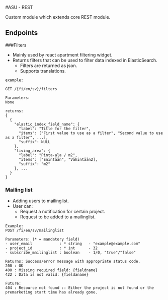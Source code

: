 #ASU - REST

Custom module which extends core REST module.

## Endpoints

###Filters 

- Mainly used by react apartment filtering widget.
- Returns filters that can be used to filter data indexed in ElasticSearch.
  - Filters are returned as json.
  - Supports translations.

```
example:

GET /{fi/en/sv}/filters

Parameters: 
None

returns: 
{
  {
    "elastic_index_field_name": {
      "label": "Title for the filter",
      "items": ["First value to use as a filter", "Second value to use as a filter", ...],
      "suffix": NULL
    },
    "living_area": {
      "label": "Pinta-ala / m2",
      "items": ["Enintään", "Vähintään2],
      "suffix": "m2"
    }, ...
  }
}
```

### Mailing list

- Adding users to mailinglist.
- User can:
  - Request a notification for certain project. 
  - Request to be added to a mailinglist.
  
```
Example:
POST /fi/en/sv/mailinglist

Parameters: (* = mandatory field)
- user_email            : * string   - "example@example.com"
- project_id            : * int      - 32
- subscribe_mailinglist : boolean    - 1/0, "true"/"false"

Returns: Success/error message with appropriate status code.
200 : OK
400 : Missing required field: {fieldname}
422 : Data is not valid: {fieldaname}

Future:
404 : Resource not found :: Either the project is not found or the premarketing start time has already gone.
```

